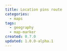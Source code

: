 ```yaml
---
title: Location pins route
categories:
  - maps
tags:
  - geography
  - map-marker
created: 0.7.0
updated: 1.0.0-alpha.1
---
```

